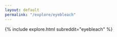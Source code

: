 ```yaml
---
layout: default
permalink: "/explore/eyebleach"
---
```


<link rel="stylesheet" type="text/css" href="/static/css/explore.css">
{% include explore.html subreddit="eyebleach" %}
